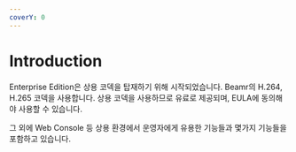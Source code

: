 ```yaml
---
coverY: 0
---
```


# Introduction

Enterprise Edition은 상용 코덱을 탑재하기 위해 시작되었습니다. Beamr의 H.264, H.265 코덱을 사용합니다. 상용 코덱을 사용하므로 유료로 제공되며, EULA에 동의해야 사용할 수 있습니다.&#x20;

그 외에 Web Console 등 상용 환경에서 운영자에게 유용한 기능들과 몇가지 기능들을 포함하고 있습니다.&#x20;

